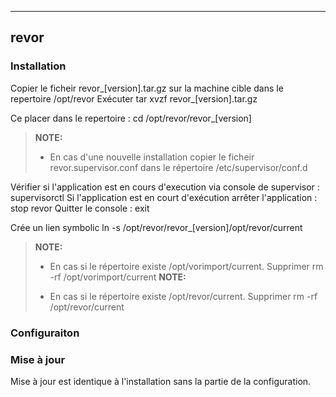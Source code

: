 ----------
revor 
----------

 
### Installation 
Copier le ficheir revor_[version].tar.gz sur la machine cible dans le repertoire /opt/revor
Exécuter tar xvzf revor_[version].tar.gz

Ce placer dans le repertoire : cd /opt/revor/revor_[version]

> **NOTE:**
>
> - En cas d'une nouvelle installation copier le ficheir revor.supervisor.conf dans le répertoire /etc/supervisor/conf.d
>


Vérifier si l'application est en cours d'execution via console de supervisor : supervisorctl
Si l'application est en court d'exécution arrêter l'application : stop revor
Quitter le console : exit

Crée un lien symbolic ln -s /opt/revor/revor_[version]/opt/revor/current 
> **NOTE:**
>
> - En cas si le répertoire existe /opt/vorimport/current. Supprimer rm -rf /opt/vorimport/current
> **NOTE:**
>
> - En cas si le répertoire existe /opt/revor/current. Supprimer rm -rf /opt/revor/current

### Configuraiton



### Mise à jour 
Mise à jour est identique à l'installation sans la partie de la configuration.





